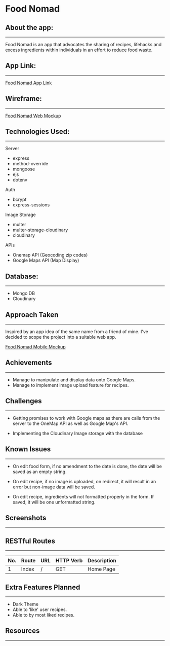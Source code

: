 # Food Nomad

## About the app:

---

Food Nomad is an app that advocates the sharing of recipes, lifehacks and excess ingredients within individuals in an effort to reduce food waste.

## App Link:

---

[Food Nomad App Link](https://food-nomad.herokuapp.com/)

## Wireframe:

---

[Food Nomad Web Mockup](https://www.figma.com/proto/UcZCNESBlWCKz99K9GHzox/Food-Nomad-Web-App?node-id=1%3A2&scaling=min-zoom)

## Technologies Used:

---

Server

- express
- method-override
- mongoose
- ejs
- dotenv

Auth

- bcrypt
- express-sessions

Image Storage

- multer
- multer-storage-cloudinary
- cloudinary

APIs

- Onemap API (Geocoding zip codes)
- Google Maps API (Map Display)

## Database:

---

- Mongo DB
- Cloudinary

## Approach Taken

---

Inspired by an app idea of the same name from a friend of mine. I've decided to scope the project into a suitable web app.

[Food Nomad Mobile Mockup](https://www.figma.com/proto/qCspl4i1uAYmXkwF9xs2H7/Food_Nomad_Final?node-id=45%3A0&scaling=scale-down)

## Achievements

---

- Manage to manipulate and display data onto Google Maps.
- Manage to implement image upload feature for recipes.

## Challenges

---

- Getting promises to work with Google maps as there are calls from the server to the OneMap API as well as Google Map's API.

- Implementing the Cloudinary Image storage with the database

## Known Issues

---

- On edit food form, if no amendment to the date is done, the date will be saved as an empty string.

- On edit recipe, if no image is uploaded, on redirect, it will result in an error but non-image data will be saved.

- On edit recipe, ingredients will not formatted properly in the form. If saved, it will be one unformatted string.

## Screenshots

---

## RESTful Routes

---

| No. | Route | URL | HTTP Verb | Description |
| --- | ----- | --- | --------- | ----------- |
| 1   | Index | /   | GET       | Home Page   |

## Extra Features Planned

---

- Dark Theme
- Able to 'like' user recipes.
- Able to by most liked recipes.

## Resources

---
